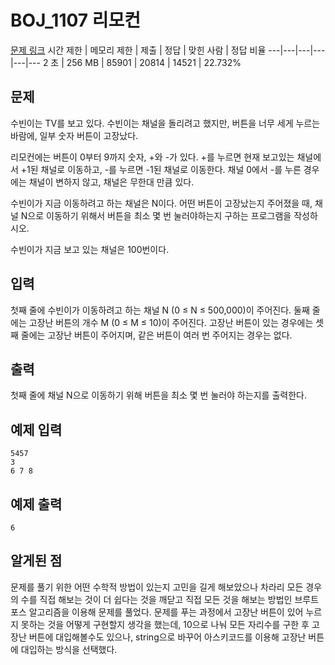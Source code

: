 # BOJ_1107 리모컨
[문제 링크](https://www.acmicpc.net/problem/1107)
시간 제한 |	메모리 제한 |	제출 |	정답 |	맞힌 사람 |	정답 비율
---|---|---|---|---|---
2 초 |	256 MB |	85901 |	20814 |	14521 |	22.732%

## 문제
수빈이는 TV를 보고 있다. 수빈이는 채널을 돌리려고 했지만, 버튼을 너무 세게 누르는 바람에, 일부 숫자 버튼이 고장났다.

리모컨에는 버튼이 0부터 9까지 숫자, +와 -가 있다. +를 누르면 현재 보고있는 채널에서 +1된 채널로 이동하고, -를 누르면 -1된 채널로 이동한다. 채널 0에서 -를 누른 경우에는 채널이 변하지 않고, 채널은 무한대 만큼 있다.

수빈이가 지금 이동하려고 하는 채널은 N이다. 어떤 버튼이 고장났는지 주어졌을 때, 채널 N으로 이동하기 위해서 버튼을 최소 몇 번 눌러야하는지 구하는 프로그램을 작성하시오. 

수빈이가 지금 보고 있는 채널은 100번이다.

## 입력
첫째 줄에 수빈이가 이동하려고 하는 채널 N (0 ≤ N ≤ 500,000)이 주어진다.  둘째 줄에는 고장난 버튼의 개수 M (0 ≤ M ≤ 10)이 주어진다. 고장난 버튼이 있는 경우에는 셋째 줄에는 고장난 버튼이 주어지며, 같은 버튼이 여러 번 주어지는 경우는 없다.

## 출력
첫째 줄에 채널 N으로 이동하기 위해 버튼을 최소 몇 번 눌러야 하는지를 출력한다.

## 예제 입력
```
5457
3
6 7 8
```

## 예제 출력
```
6
```

## 알게된 점
문제를 풀기 위한 어떤 수학적 방법이 있는지 고민을 길게 해보았으나 차라리 모든 경우의 수를 직접 해보는 것이 더 쉽다는 것을 깨닫고 직접 모든 것을 해보는 방법인 브루트포스 알고리즘을 이용해 문제를 풀었다.
문제를 푸는 과정에서 고장난 버튼이 있어 누르지 못하는 것을 어떻게 구현할지 생각을 했는데, 10으로 나눠 모든 자리수를 구한 후 고장난 버튼에 대입해볼수도 있으나, string으로 바꾸어 아스키코드를 이용해 고장난 버튼에 대입하는 방식을 선택했다.
